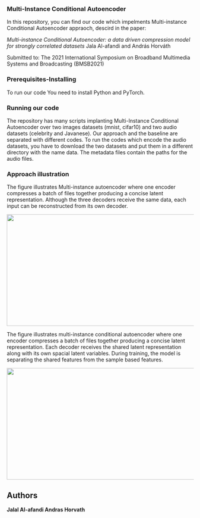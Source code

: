 ### Multi-Instance Conditional Autoencoder
In this repository, you can find our code which impelments Multi-instance Conditional Autoencoder appraoch, descird in the paper:

*Multi-instance Conditional Autoencoder: a data driven compression model for strongly correlated datasets*
Jala Al-afandi and András Horváth

Submitted to:
The 2021 International Symposium on Broadband Multimedia Systems and Broadcasting (BMSB2021)

### Prerequisites-Installing
To run our code You need to install Python and PyTorch.

### Running our code
The repository has many scripts implanting Multi-Instance Conditional Autoencoder over two images datasets (mnist, cifar10) and two audio datasets (celebrity and Javanese). Our approach and the baseline are separated with different codes. To run the codes which encode the audio datasets, you have to download the two datasets and put them in a different directory with the name data. The metadata files contain the paths for the audio files.   

### Approach illustration
The figure illustrates Multi-instance autoencoder where one encoder compresses a batch of files together producing a concise latent representation. Although the three decoders receive the same data, each input can be reconstructed from its own decoder.

<img src="https://i.ibb.co/hBdyg7T/new.png" width="650" height="300">

The figure illustrates multi-instance conditional autoencoder where one encoder compresses a batch of files together producing a concise latent representation. Each decoder receives the shared latent representation along with its own spacial latent variables. During training, the model is separating the shared features from the sample based features.

<img src="https://i.ibb.co/WtDn5Ft/new-cond.png" width="650" height="300">

## Authors
**Jalal Al-afandi 
Andras Horvath** 
